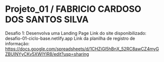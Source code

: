 # Projeto_01 / FABRICIO CARDOSO DOS SANTOS SILVA
Desafio 1: Desenvolva uma Landing Page
Link do site disponibilizado: desafio-01-ciclo-base.netlify.app
Link da planilha de registro de informação: https://docs.google.com/spreadsheets/d/1CHZjGl5hBnX_52RC8awCZ4myGZBUINYyCKv5XWlYlR8/edit?usp=sharing
